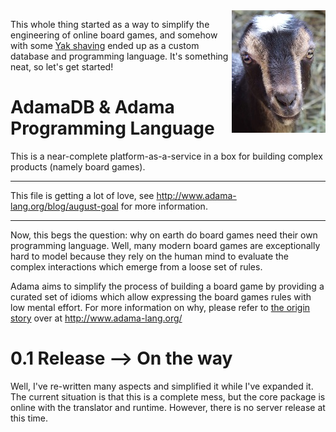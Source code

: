 <img align="right" src="docs/static/img/adama-height-196.jpg">

This whole thing started as a way to simplify the engineering of online board games, and somehow with some [Yak shaving](https://en.wiktionary.org/wiki/yak_shaving) ended up as a custom database and programming language. It's something neat, so let's get started!

# AdamaDB & Adama Programming Language
This is a near-complete platform-as-a-service in a box for building complex products (namely board games).

----

This file is getting a lot of love, see http://www.adama-lang.org/blog/august-goal for more information.

----



Now, this begs the question: why on earth do board games need their own programming language. Well, many modern board games are exceptionally hard to model because they rely on the human mind to evaluate the complex interactions which emerge from a loose set of rules.

Adama aims to simplify the process of building a board game by providing a curated set of idioms which allow expressing the board games rules with low mental effort. For more information on why, please refer to [the origin story](http://www.adama-lang.org/docs/why-the-origin-story) over at http://www.adama-lang.org/

# 0.1 Release --> On the way
Well, I've re-written many aspects and simplified it while I've expanded it. The current situation is that this is a complete mess, but the core package is online with the translator and runtime. However, there is no server release at this time.
